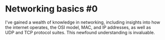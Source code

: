 # Networking basics #0

I've gained a wealth of knowledge in networking, including insights into how the internet operates, the OSI model, MAC, and IP addresses, as well as UDP and TCP protocol suites. This newfound understanding is invaluable.
